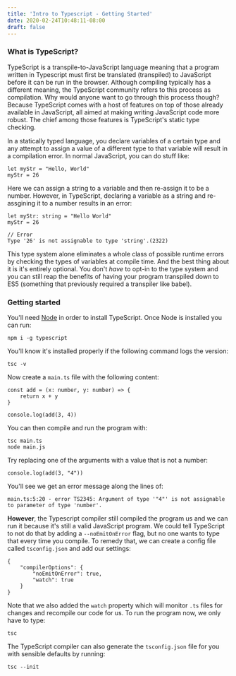 ```yaml
---
title: 'Intro to Typescript - Getting Started'
date: 2020-02-24T10:48:11-08:00
draft: false
---
```


### What is TypeScript?

TypeScript is a transpile-to-JavaScript language meaning that a program written in Typescript must first be translated (transpiled) to JavaScript before it can be run in the browser. Although compiling typically has a different meaning, the TypeScript community refers to this process as compilation. Why would anyone want to go through this process though? Because TypeScript comes with a host of features on top of those already available in JavaScript, all aimed at making writing JavaScript code more robust. The chief among those features is TypeScript's static type checking.

In a statically typed language, you declare variables of a certain type and any attempt to assign a value of a different type to that variable will result in a compilation error. In normal JavaScript, you can do stuff like:

```
let myStr = "Hello, World"
myStr = 26
```

Here we can assign a string to a variable and then re-assign it to be a number. However, in TypeScript, declaring a variable as a string and re-assgining it to a number results in an error:

```
let myStr: string = "Hello World"
myStr = 26

// Error
Type '26' is not assignable to type 'string'.(2322)
```

This type system alone eliminates a whole class of possible runtime errors by checking the types of variables at compile time. And the best thing about it is it's entirely optional. You don't _have_ to opt-in to the type system and you can still reap the benefits of having your program transpiled down to ES5 (something that previously required a transpiler like babel).

### Getting started

You'll need [Node](https://nodejs.org/en/) in order to install TypeScript. Once Node is installed you can run:

```
npm i -g typescript
```

You'll know it's installed properly if the following command logs the version:

```
tsc -v
```

Now create a `main.ts` file with the following content:

```
const add = (x: number, y: number) => {
    return x + y
}

console.log(add(3, 4))
```

You can then compile and run the program with:

```
tsc main.ts
node main.js
```

Try replacing one of the arguments with a value that is not a number:

```
console.log(add(3, "4"))
```

You'll see we get an error message along the lines of:

```
main.ts:5:20 - error TS2345: Argument of type '"4"' is not assignable to parameter of type 'number'.
```

**However**, the Typescript compiler still compiled the program us and we can run it because it's still a valid JavaScript program. We could tell TypeScript to not do that by adding a `--noEmitOnError` flag, but no one wants to type that every time you compile. To remedy that, we can create a config file called `tsconfig.json` and add our settings:

```
{
    "compilerOptions": {
        "noEmitOnError": true,
        "watch": true
    }
}
```

Note that we also added the `watch` property which will monitor `.ts` files for changes and recompile our code for us. To run the program now, we only have to type:

```
tsc
```

The TypeScript compiler can also generate the `tsconfig.json` file for you with sensible defaults by running:

```
tsc --init
```
